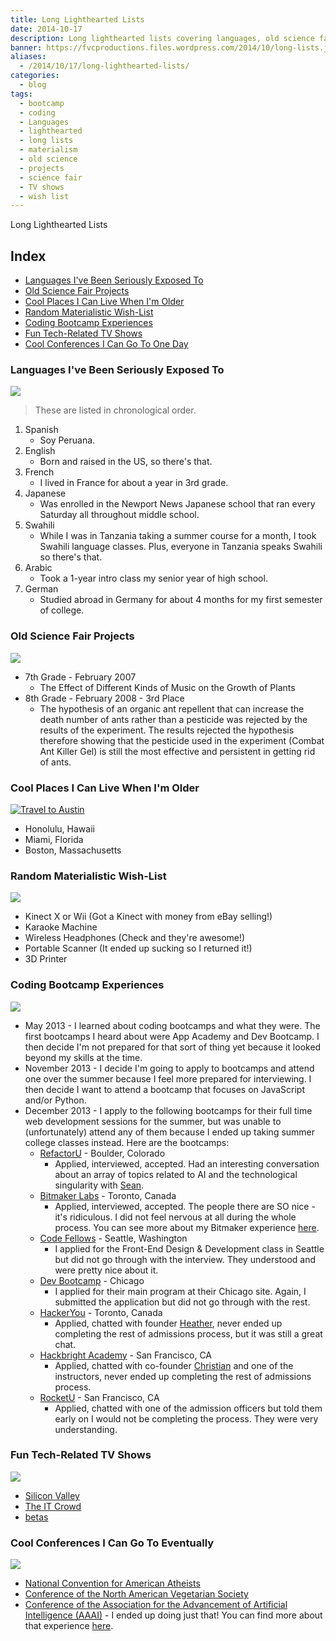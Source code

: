 ```yaml
---
title: Long Lighthearted Lists
date: 2014-10-17
description: Long lighthearted lists covering languages, old science fair project, coding bootcamps, cool places, TV shows, and conferences.
banner: https://fvcproductions.files.wordpress.com/2014/10/long-lists.jpg
aliases:
  - /2014/10/17/long-lighthearted-lists/
categories:
  - blog
tags:
  - bootcamp
  - coding
  - Languages
  - lighthearted
  - long lists
  - materialism
  - old science
  - projects
  - science fair
  - TV shows
  - wish list
---
```


Long Lighthearted Lists

## Index

* [Languages I've Been Seriously Exposed To](#section-languages)
* [Old Science Fair Projects](#section-oldscience)
* [Cool Places I Can Live When I'm Older](#section-places)
* [Random Materialistic Wish-List](#section-wishes)
* [Coding Bootcamp Experiences](#section-bootcamps)
* [Fun Tech-Related TV Shows](#section-techtv)
* [Cool Conferences I Can Go To One Day](#section-conferences)

### Languages I've Been Seriously Exposed To

![](//www.clker.com/cliparts/5/9/c/2/1194984395619889880earth_globe_dan_gerhrads_01.svg.med.png)

> These are listed in chronological order.

1.  Spanish
    * Soy Peruana.
2.  English
    * Born and raised in the US, so there's that.
3.  French
    * I lived in France for about a year in 3rd grade.
4.  Japanese
    * Was enrolled in the Newport News Japanese school that ran every Saturday all throughout middle school.
5.  Swahili
    * While I was in Tanzania taking a summer course for a month, I took Swahili language classes. Plus, everyone in Tanzania speaks Swahili so there's that.
6.  Arabic
    * Took a 1-year intro class my senior year of high school.
7.  German
    * Studied abroad in Germany for about 4 months for my first semester of college.

### Old Science Fair Projects

![](//shaullelementary.oursciencefair.com/doc.ashx?id=1491)

* 7th Grade - February 2007
  * The Effect of Different Kinds of Music on the Growth of Plants
* 8th Grade - February 2008 - 3rd Place
  * The hypothesis of an organic ant repellent that can increase the death number of ants rather than a pesticide was rejected by the results of the experiment. The results rejected the hypothesis therefore showing that the pesticide used in the experiment (Combat Ant Killer Gel) is still the most effective and persistent in getting rid of ants.

### Cool Places I Can Live When I'm Older

[![Travel to
Austin](//fvcproductions.files.wordpress.com/2015/01/img_0074.jpg?w=294)](//fvcproductions.files.wordpress.com/2015/01/img_0074.jpg)

* Honolulu, Hawaii
* Miami, Florida
* Boston, Massachusetts

### Random Materialistic Wish-List

![](//s3.amazonaws.com/rapgenius/Genie-image.gif)

* Kinect X or Wii (Got a Kinect with money from eBay selling!)
* Karaoke Machine
* Wireless Headphones (Check and they're awesome!)
* Portable Scanner (It ended up sucking so I returned it!)
* 3D Printer

### Coding Bootcamp Experiences

![](//cdn.skilledup.com/wp-content/uploads/2013/08/coding-bootcamp.jpg)

* May 2013 - I learned about coding bootcamps and what they were. The first bootcamps I heard about were App Academy and Dev Bootcamp. I then decide I'm not prepared for that sort of thing yet because it looked beyond my skills at the time.
* November 2013 - I decide I'm going to apply to bootcamps and attend one over the summer because I feel more prepared for interviewing. I then decide I want to attend a bootcamp that focuses on JavaScript and/or Python.
* December 2013 - I apply to the following bootcamps for their full time web development sessions for the summer, but was unable to (unfortunately) attend any of them because I ended up taking summer college classes instead. Here are the bootcamps:
  * [RefactorU](//www.refactoru.com) - Boulder, Colorado
    * Applied, interviewed, accepted. Had an interesting conversation about an array of topics related to AI and the technological singularity with [Sean](//twitter.com/seandaken 'Sean Daken - Twitter').
  * [Bitmaker Labs](//bitmakerlabs.com) - Toronto, Canada
    * Applied, interviewed, accepted. The people there are SO nice - it's ridiculous. I did not feel nervous at all during the whole process. You can see more about my Bitmaker experience [here](/blog/2014/03/12/interview-bitmaker-labs/).
  * [Code Fellows](//www.codefellows.org/ 'Code Fellows') - Seattle, Washington
    * I applied for the Front-End Design & Development class in Seattle but did not go through with the interview. They understood and were pretty nice about it.
  * [Dev Bootcamp](//devbootcamp.com/ 'Dev Bootcamp') - Chicago
    * I applied for their main program at their Chicago site. Again, I submitted the application but did not go through with the rest.
  * [HackerYou](//hackeryou.com) - Toronto, Canada
    * Applied, chatted with founder [Heather](//twitter.com/heatherpayne 'Heather Payne - Twitter'), never ended up completing the rest of admissions process, but it was still a great chat.
  * [Hackbright Academy](//www.hackbrightacademy.com) - San Francisco, CA
    * Applied, chatted with co-founder [Christian](//twitter.com/chriszf 'Christian - Twitter') and one of the instructors, never ended up completing the rest of admissions process.
  * [RocketU](//rocket-space.com/rocketu/ 'RocketU') - San Francisco, CA
    * Applied, chatted with one of the admission officers but told them early on I would not be completing the process. They were very understanding.

### Fun Tech-Related TV Shows

![](//fanart.tv/fanart/tv/277165/hdtvlogo/silicon-valley-534724dd97592.png)

* [Silicon Valley](//www.imdb.com/title/tt2575988/)
* [The IT Crowd](//www.imdb.com/title/tt0487831/)
* [betas](//www.imdb.com/title/tt3012184/)

### Cool Conferences I Can Go To Eventually

![](//www.icwsm.org/2012/images/supported-by/aaai.png)

* [National Convention for American Atheists](//atheists.org/convention2015)
* [Conference of the North American Vegetarian Society](//www.vegetariansummerfest.org/index.htm)
* [Conference of the Association for the Advancement of Artificial Intelligence (AAAI)](//www.aaai.org/Conferences/AAAI/aaai15.php) - I ended up doing just that! You can find more about that experience [here](//fvcproductions.com/blog/2015/01/30/adventures-with-aaai-2015/ 'Adventures with AAAI').
